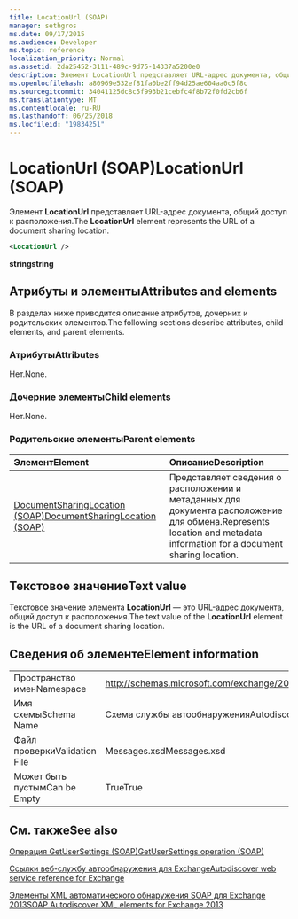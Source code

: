 ```yaml
---
title: LocationUrl (SOAP)
manager: sethgros
ms.date: 09/17/2015
ms.audience: Developer
ms.topic: reference
localization_priority: Normal
ms.assetid: 2da25452-3111-489c-9d75-14337a5200e0
description: Элемент LocationUrl представляет URL-адрес документа, общий доступ к расположения.
ms.openlocfilehash: a80969e532ef81fa0be2ff94d25ae604aa0c5f8c
ms.sourcegitcommit: 34041125dc8c5f993b21cebfc4f8b72f0fd2cb6f
ms.translationtype: MT
ms.contentlocale: ru-RU
ms.lasthandoff: 06/25/2018
ms.locfileid: "19834251"
---
```

# <a name="locationurl-soap"></a><span data-ttu-id="9ebf7-103">LocationUrl (SOAP)</span><span class="sxs-lookup"><span data-stu-id="9ebf7-103">LocationUrl (SOAP)</span></span>

<span data-ttu-id="9ebf7-104">Элемент **LocationUrl** представляет URL-адрес документа, общий доступ к расположения.</span><span class="sxs-lookup"><span data-stu-id="9ebf7-104">The **LocationUrl** element represents the URL of a document sharing location.</span></span> 
  
```XML
<LocationUrl />
```

 <span data-ttu-id="9ebf7-105">**string**</span><span class="sxs-lookup"><span data-stu-id="9ebf7-105">**string**</span></span>
## <a name="attributes-and-elements"></a><span data-ttu-id="9ebf7-106">Атрибуты и элементы</span><span class="sxs-lookup"><span data-stu-id="9ebf7-106">Attributes and elements</span></span>

<span data-ttu-id="9ebf7-107">В разделах ниже приводится описание атрибутов, дочерних и родительских элементов.</span><span class="sxs-lookup"><span data-stu-id="9ebf7-107">The following sections describe attributes, child elements, and parent elements.</span></span>
  
### <a name="attributes"></a><span data-ttu-id="9ebf7-108">Атрибуты</span><span class="sxs-lookup"><span data-stu-id="9ebf7-108">Attributes</span></span>

<span data-ttu-id="9ebf7-109">Нет.</span><span class="sxs-lookup"><span data-stu-id="9ebf7-109">None.</span></span>
  
### <a name="child-elements"></a><span data-ttu-id="9ebf7-110">Дочерние элементы</span><span class="sxs-lookup"><span data-stu-id="9ebf7-110">Child elements</span></span>

<span data-ttu-id="9ebf7-111">Нет.</span><span class="sxs-lookup"><span data-stu-id="9ebf7-111">None.</span></span>
  
### <a name="parent-elements"></a><span data-ttu-id="9ebf7-112">Родительские элементы</span><span class="sxs-lookup"><span data-stu-id="9ebf7-112">Parent elements</span></span>

|<span data-ttu-id="9ebf7-113">**Элемент**</span><span class="sxs-lookup"><span data-stu-id="9ebf7-113">**Element**</span></span>|<span data-ttu-id="9ebf7-114">**Описание**</span><span class="sxs-lookup"><span data-stu-id="9ebf7-114">**Description**</span></span>|
|:-----|:-----|
|[<span data-ttu-id="9ebf7-115">DocumentSharingLocation (SOAP)</span><span class="sxs-lookup"><span data-stu-id="9ebf7-115">DocumentSharingLocation (SOAP)</span></span>](documentsharinglocation-soap.md) <br/> |<span data-ttu-id="9ebf7-116">Представляет сведения о расположении и метаданных для документа расположение для обмена.</span><span class="sxs-lookup"><span data-stu-id="9ebf7-116">Represents location and metadata information for a document sharing location.</span></span>  <br/> |
   
## <a name="text-value"></a><span data-ttu-id="9ebf7-117">Текстовое значение</span><span class="sxs-lookup"><span data-stu-id="9ebf7-117">Text value</span></span>

<span data-ttu-id="9ebf7-118">Текстовое значение элемента **LocationUrl** — это URL-адрес документа, общий доступ к расположения.</span><span class="sxs-lookup"><span data-stu-id="9ebf7-118">The text value of the **LocationUrl** element is the URL of a document sharing location.</span></span> 
  
## <a name="element-information"></a><span data-ttu-id="9ebf7-119">Сведения об элементе</span><span class="sxs-lookup"><span data-stu-id="9ebf7-119">Element information</span></span>

|||
|:-----|:-----|
|<span data-ttu-id="9ebf7-120">Пространство имен</span><span class="sxs-lookup"><span data-stu-id="9ebf7-120">Namespace</span></span>  <br/> |http://schemas.microsoft.com/exchange/2010/Autodiscover  <br/> |
|<span data-ttu-id="9ebf7-121">Имя схемы</span><span class="sxs-lookup"><span data-stu-id="9ebf7-121">Schema Name</span></span>  <br/> |<span data-ttu-id="9ebf7-122">Схема службы автообнаружения</span><span class="sxs-lookup"><span data-stu-id="9ebf7-122">Autodiscover schema</span></span>  <br/> |
|<span data-ttu-id="9ebf7-123">Файл проверки</span><span class="sxs-lookup"><span data-stu-id="9ebf7-123">Validation File</span></span>  <br/> |<span data-ttu-id="9ebf7-124">Messages.xsd</span><span class="sxs-lookup"><span data-stu-id="9ebf7-124">Messages.xsd</span></span>  <br/> |
|<span data-ttu-id="9ebf7-125">Может быть пустым</span><span class="sxs-lookup"><span data-stu-id="9ebf7-125">Can be Empty</span></span>  <br/> |<span data-ttu-id="9ebf7-126">True</span><span class="sxs-lookup"><span data-stu-id="9ebf7-126">True</span></span>  <br/> |
   
## <a name="see-also"></a><span data-ttu-id="9ebf7-127">См. также</span><span class="sxs-lookup"><span data-stu-id="9ebf7-127">See also</span></span>



[<span data-ttu-id="9ebf7-128">Операция GetUserSettings (SOAP)</span><span class="sxs-lookup"><span data-stu-id="9ebf7-128">GetUserSettings operation (SOAP)</span></span>](getusersettings-operation-soap.md)


[<span data-ttu-id="9ebf7-129">Ссылки веб-службу автообнаружения для Exchange</span><span class="sxs-lookup"><span data-stu-id="9ebf7-129">Autodiscover web service reference for Exchange</span></span>](autodiscover-web-service-reference-for-exchange.md)
  
[<span data-ttu-id="9ebf7-130">Элементы XML автоматического обнаружения SOAP для Exchange 2013</span><span class="sxs-lookup"><span data-stu-id="9ebf7-130">SOAP Autodiscover XML elements for Exchange 2013</span></span>](soap-autodiscover-xml-elements-for-exchange-2013.md)

